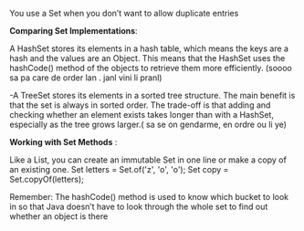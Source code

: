 You use a Set when you don’t want to allow duplicate entries

**Comparing Set Implementations**:

A HashSet stores its elements in a hash table, which means the keys are a hash and the
values are an Object. This means that the HashSet uses the hashCode() method of the
objects to retrieve them more efficiently. (soooo sa pa care de order lan . janl vini li pranl)

-A TreeSet stores its elements in a sorted tree structure. The main benefit is that the set is
always in sorted order. The trade-off is that adding and checking whether an element exists
takes longer than with a HashSet, especially as the tree grows larger.( sa se on gendarme, en ordre ou li ye)

**Working with Set Methods** :

Like a List, you can create an immutable Set in one line or make a copy of an existing one.
Set<Character> letters = Set.of('z', 'o', 'o');
Set<Character> copy = Set.copyOf(letters);

Remember: The hashCode() method is used to know which bucket to look in so that Java doesn’t have to look through
the whole set to find out whether an object is there
